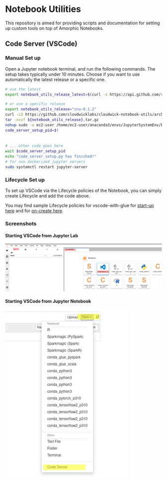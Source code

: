 # Notebook Utilities

This repository is aimed for providing scripts and documentation for setting up custom tools on top of Amorphic Notebooks.

## Code Server (VSCode)

### Manual Set up

Open a Jupyter notebook terminal, and run the following commands. The setup takes typically under 10 minutes. Choose if you want to use automatically the latest release or a specific one.

```sh
# use the latest
export notebook_utils_release_latest=$(curl -s https://api.github.com/repos/cloudwicklabs/cloudwick-notebook-utils/releases/latest | grep '"tag_name":' | cut -d '"' -f 4)
```

```sh
# or use a specific release
export notebook_utils_release="cnu-0.1.2"
curl -LO https://github.com/cloudwicklabs/cloudwick-notebook-utils/archive/refs/tags/${notebook_utils_release}.tar.gz
tar -xvzf ${notebook_utils_release}.tar.gz
nohup sudo -u ec2-user /home/ec2-user/anaconda3/envs/JupyterSystemEnv/bin/python cloudwick-notebook-utils-${notebook_utils_release}/code-server/notebook-instances/code-server-setup.py &
code_server_setup_pid=$!


# ... other code goes here
wait $code_server_setup_pid
echo "code_server_setup.py has finished!"
# for non dockerized jupyter servers
sudo systemctl restart jupyter-server
```

### Lifecycle Set up

To set up VSCode via the Lifecycle policies of the Notebook, you can simply create Lifecycle and add the code above.

You may find sample Lifecycle policies for vscode-with-glue for [start-up here](/code-server/notebook-instances/samples/vscode-with-glue/on-start.sh) and for [on-create here](/code-server/notebook-instances/samples/vscode-with-glue/on-create.sh).

### Screenshots

#### Starting VSCode from Jupyter Lab

![Jupyter Lab - Code Server](/code-server/notebook-instances/imgs/launcher-code-server.png)

#### Starting VSCode from Jupyter Notebook

![Jupyter Notebook - Code Server](/code-server/notebook-instances/imgs/jupyter-code-server.png)
